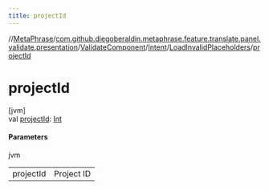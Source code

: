```yaml
---
title: projectId
---
```

//[MetaPhrase](../../../../../index.html)/[com.github.diegoberaldin.metaphrase.feature.translate.panel.validate.presentation](../../../index.html)/[ValidateComponent](../../index.html)/[Intent](../index.html)/[LoadInvalidPlaceholders](index.html)/[projectId](project-id.html)



# projectId



[jvm]\
val [projectId](project-id.html): [Int](https://kotlinlang.org/api/latest/jvm/stdlib/kotlin/-int/index.html)



#### Parameters


jvm

| | |
|---|---|
| projectId | Project ID |




